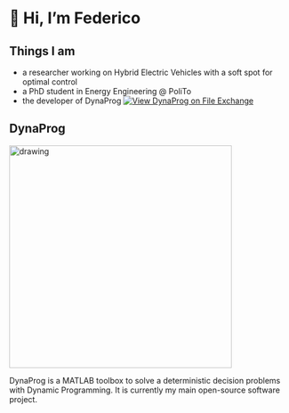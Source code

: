 # 👋 Hi, I’m Federico

## Things I am
- a researcher working on Hybrid Electric Vehicles with a soft spot for optimal control
- a PhD student in Energy Engineering @ PoliTo
- the developer of DynaProg [![View DynaProg on File Exchange](https://www.mathworks.com/matlabcentral/images/matlab-file-exchange.svg)](https://it.mathworks.com/matlabcentral/fileexchange/84260-dynaprog)

## DynaProg
<img src="https://user-images.githubusercontent.com/60612724/157100590-a469d821-b981-4749-b840-7687cf22b844.png" alt="drawing" width="400"/>

DynaProg is a MATLAB toolbox to solve a deterministic decision problems with Dynamic Programming. It is currently my main open-source software project.
